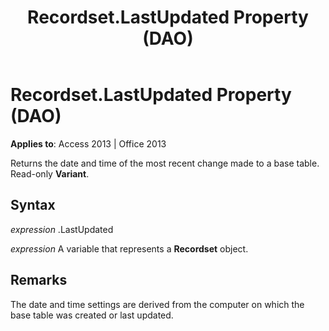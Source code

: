 ﻿---
title: Recordset.LastUpdated Property (DAO)
TOCTitle: LastUpdated Property
ms:assetid: 091a8e10-01c0-20af-7230-cd7103c243a1
ms:mtpsurl: https://msdn.microsoft.com/en-us/library/Ff845045(v=office.15)
ms:contentKeyID: 48543116
ms.date: 09/18/2015
mtps_version: v=office.15
---

# Recordset.LastUpdated Property (DAO)


**Applies to**: Access 2013 | Office 2013

Returns the date and time of the most recent change made to a base table. Read-only **Variant**.

## Syntax

*expression* .LastUpdated

*expression* A variable that represents a **Recordset** object.

## Remarks

The date and time settings are derived from the computer on which the base table was created or last updated.

